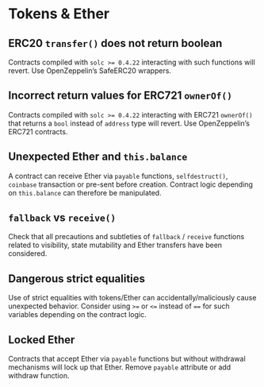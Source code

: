 # Tokens & Ether

## ERC20 `transfer()` does not return boolean

Contracts compiled with `solc >= 0.4.22` interacting with such functions will revert. Use OpenZeppelin’s SafeERC20 wrappers.

## Incorrect return values for ERC721 `ownerOf()`

Contracts compiled with `solc >= 0.4.22` interacting with ERC721 `ownerOf()` that returns a `bool` instead of `address` type will revert. Use OpenZeppelin’s ERC721 contracts.

## Unexpected Ether and `this.balance`

A contract can receive Ether via `payable` functions, `selfdestruct()`, `coinbase` transaction or pre-sent before creation. Contract logic depending on `this.balance` can therefore be manipulated.

## `fallback` vs `receive()`

Check that all precautions and subtleties of `fallback` / `receive` functions related to visibility, state mutability and Ether transfers have been considered.

## Dangerous strict equalities

Use of strict equalities with tokens/Ether can accidentally/maliciously cause unexpected behavior. Consider using `>=` or `<=` instead of `==` for such variables depending on the contract logic.

## Locked Ether

Contracts that accept Ether via `payable` functions but without withdrawal mechanisms will lock up that Ether. Remove `payable` attribute or add withdraw function.
